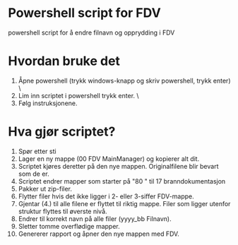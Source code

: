 # Powershell script for FDV
powershell script for å endre filnavn og opprydding i FDV

# Hvordan bruke det
1. Åpne powershell (trykk windows-knapp og skriv powershell, trykk enter) \
2. Lim inn scriptet i powershell trykk enter. \
3. Følg instruksjonene.

# Hva gjør scriptet?
1. Spør etter sti
2. Lager en ny mappe (00 FDV MainManager) og kopierer alt dit. 
3. Scriptet kjøres deretter på den nye mappen. Originalfilene blir bevart som de er.
4. Scriptet endrer mapper som starter på "80 " til 17 branndokumentasjon
5. Pakker ut zip-filer.
6. Flytter filer hvis det ikke ligger i 2- eller 3-siffer FDV-mappe.
7. Gjentar (4.) til alle filene er flyttet til riktig mappe. Filer som ligger utenfor struktur flyttes til øverste nivå.
8. Endrer til korrekt navn på alle filer (yyyy_bb Filnavn).
9. Sletter tomme overflødige mapper.
10. Genererer rapport og åpner den nye mappen med FDV.
